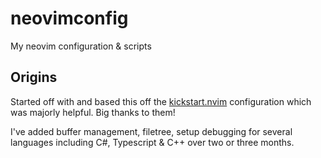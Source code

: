 # neovimconfig

My neovim configuration &amp; scripts

## Origins

Started off with and based this off the [kickstart.nvim](https://github.com/nvim-lua/kickstart.nvim) configuration which was majorly helpful. Big thanks to them!

I've added buffer management, filetree, setup debugging for several languages including C#, Typescript & C++ over two or three months.
